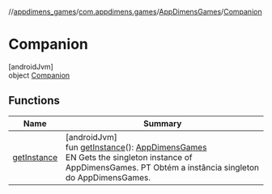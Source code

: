 //[appdimens_games](../../../../index.md)/[com.appdimens.games](../../index.md)/[AppDimensGames](../index.md)/[Companion](index.md)

# Companion

[androidJvm]\
object [Companion](index.md)

## Functions

| Name | Summary |
|---|---|
| [getInstance](get-instance.md) | [androidJvm]<br>fun [getInstance](get-instance.md)(): [AppDimensGames](../index.md)<br>EN Gets the singleton instance of AppDimensGames. PT Obtém a instância singleton do AppDimensGames. |